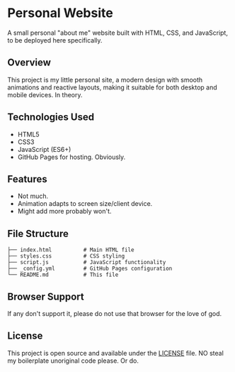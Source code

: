 # Personal Website

A small personal "about me" website built with HTML, CSS, and JavaScript, to be deployed here specifically.

## Overview
This project is my little personal site, a modern design with smooth animations and reactive layouts, making it suitable for both desktop and mobile devices. In theory.
## Technologies Used
- HTML5
- CSS3
- JavaScript (ES6+)
- GitHub Pages for hosting. Obviously.

## Features
- Not much.
- Animation adapts to screen size/client device.
- Might add more probably won't.

## File Structure

```
├── index.html          # Main HTML file
├── styles.css          # CSS styling
├── script.js           # JavaScript functionality
├── _config.yml         # GitHub Pages configuration
└── README.md           # This file
```

## Browser Support

If any don't support it, please do not use that browser for the love of god.

## License

This project is open source and available under the [LICENSE](LICENSE) file. NO steal my boilerplate unoriginal code please. Or do.
